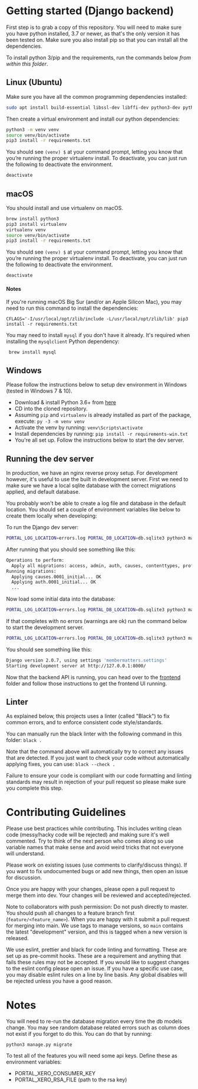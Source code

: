 # Getting started (Django backend)
First step is to grab a copy of this repository. You will need to make sure you have python installed,
3.7 or newer, as that's the only version it has been tested on. Make sure you also install pip so that you can install
all the dependencies.

To install python 3/pip and the requirements, run the commands below *from within this folder*.
## Linux (Ubuntu)
 Make sure you have all the common programming dependencies installed:
 ```bash
 sudo apt install build-essential libssl-dev libffi-dev python3-dev python3 python3-pip python3-venv
 ```

Then create a virtual environment and install our python dependencies:
```bash
python3 -m venv venv
source venv/bin/activate
pip3 install -r requirements.txt
 ```

You should see `(venv) $` at your command prompt, letting you know that you’re running the proper virtualenv install. To deactivate, you can just run the following to deactivate the environment.

```bash
deactivate
```

 
## macOS
You should install and use virtualenv on macOS.
 
```bash
brew install python3
pip3 install virtualenv
virtualenv venv 
source venv/bin/activate
pip3 install -r requirements.txt
```

You should see `(venv) $` at your command prompt, letting you know that you’re running the proper virtualenv install. To deactivate, you can just run the following to deactivate the environment.

```bash
deactivate
```

#### Notes

If you're running macOS Big Sur (and/or an Apple Silicon Mac), you may need to run this command to install the dependencies:
```
CFLAGS='-I/usr/local/opt/zlib/include -L/usr/local/opt/zlib/lib' pip3 install -r requirements.txt
```

You may need to install `mysql` if you don't have it already. It's required when installing the `mysqlclient` Python dependency:
```
 brew install mysql
 ```

## Windows
Please follow the instructions below to setup dev environment in Windows (tested in Windows 7 & 10).
* Download & install Python 3.6+ from [here](https://www.python.org/downloads/)
* CD into the cloned repository.
* Assuming `pip` and `virtualenv` is already installed as part of the package, execute: `py -3 -m venv venv` 
* Activate the venv by running: `venv\Scripts\activate`
* Install dependencies by running: `pip install -r requirements-win.txt`
* You're all set up. Follow the instructions below to start the dev server.
 
## Running the dev server
In production, we have an nginx reverse proxy setup. For development however, it's useful to use the built in 
development server. First we need to make sure we have a local sqlite database with the correct migrations applied, and default database. 

You probably won't be able to create a log file and database in the default location. You should set a couple of 
environment variables like below to create them locally when developing:

To run the Django dev server:

```bash
PORTAL_LOG_LOCATION=errors.log PORTAL_DB_LOCATION=db.sqlite3 python3 manage.py migrate
```
 
After running that you should see something like this:
```bash
Operations to perform:
  Apply all migrations: access, admin, auth, causes, contenttypes, profile, sessions, memberbucks
Running migrations:
  Applying causes.0001_initial... OK
  Applying auth.0001_initial... OK
  ...
```

Now load some initial data into the database:
```bash
PORTAL_LOG_LOCATION=errors.log PORTAL_DB_LOCATION=db.sqlite3 python3 manage.py loaddata fixtures/initial.json
```

If that completes with no errors (warnings are ok) run the command below to start the development server.

```bash
PORTAL_LOG_LOCATION=errors.log PORTAL_DB_LOCATION=db.sqlite3 python3 manage.py runserver
```

You should see something like this:

```bash
Django version 2.0.7, using settings 'membermatters.settings'
Starting development server at http://127.0.0.1:8000/
```

Now that the backend API is running, you can head over to the [frontend](/frontend) folder and follow those instructions to get the frontend UI running.

## Linter
As explained below, this projects uses a linter (called "Black") to fix common errors, and to enforce consistent code style/standards.

You can manually run the black linter with the following command in this folder: `black . `

Note that the command above will automatically try to correct any issues that are detected. If you just want to check 
your code without automatically applying fixes, you can use: `black --check .`

Failure to ensure your code is compliant with our code formatting and linting standards may result 
in rejection of your pull request so please make sure you complete this step.

# Contributing Guidelines
Please use best practices while contributing. This includes writing clean code (messy/hacky 
code will be rejected) and making sure it's well commented. Try to think of the next person who comes along so use 
variable names that make sense and avoid weird tricks that not everyone will understand.

Please work on existing issues (use comments to clarify/discuss things). If you want to fix undocumented 
bugs or add new things, then open an issue for discussion.

Once you are happy with your changes, please open a pull request to merge them into dev. Your changes will be reviewed 
and accepted/rejected.

Note to collaborators with push permission: Do not push directly to master. You should push all changes to a feature 
branch first (`feature/<feature_name>`). When you are happy with it submit a pull request for merging into main. We use
tags to manage versions, so `main` contains the latest "development" version, and this is tagged when a new
version is released.

We use eslint, prettier and black for code linting and formatting. These are set up as pre-commit 
hooks. These are a requirement and anything that fails these rules may not be accepted. If you 
would like to suggest changes to the eslint config please open an issue. If you have a specific use 
case, you may disable eslint rules on a line by line basis. Any global disables will be rejected 
unless you have a good reason.

# Notes
You will need to re-run the database migration every time the db models change. You may see random database related errors such as column does not exist if you forget to do this. You can do that by running:

`python3 manage.py migrate`

To test all of the features you will need some api keys. Define these as environment variables:
* PORTAL_XERO_CONSUMER_KEY
* PORTAL_XERO_RSA_FILE (path to the rsa key)
